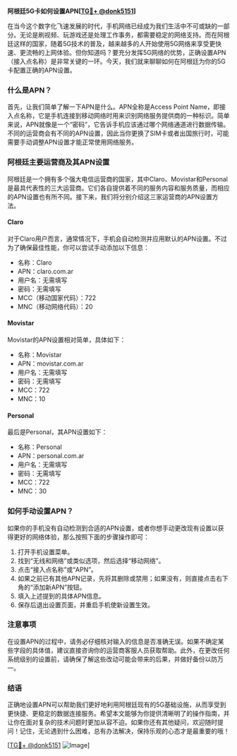 **阿根廷5G卡如何设置APN[[TG💪+ @donk5151](https://t.me/s/donk5151)]**

在当今这个数字化飞速发展的时代，手机网络已经成为我们生活中不可或缺的一部分。无论是刷视频、玩游戏还是处理工作事务，都需要稳定的网络支持。而在阿根廷这样的国家，随着5G技术的普及，越来越多的人开始使用5G网络来享受更快速、更流畅的上网体验。但你知道吗？要充分发挥5G网络的优势，正确设置APN（接入点名称）是非常关键的一环。今天，我们就来聊聊如何在阿根廷为你的5G卡配置正确的APN设置。

### 什么是APN？

首先，让我们简单了解一下APN是什么。APN全称是Access Point Name，即接入点名称，它是手机连接到移动网络时用来识别网络服务提供商的一种标识。简单来说，APN就像是一个“密码”，它告诉手机应该通过哪个网络通道进行数据传输。不同的运营商会有不同的APN设置，因此当你更换了SIM卡或者出国旅行时，可能需要手动调整APN设置才能正常使用网络服务。

### 阿根廷主要运营商及其APN设置

阿根廷是一个拥有多个强大电信运营商的国家，其中Claro、Movistar和Personal是最具代表性的三大运营商。它们各自提供着不同的服务内容和服务质量，而相应的APN设置也有所不同。接下来，我们将分别介绍这三家运营商的APN设置方法。

#### Claro
对于Claro用户而言，通常情况下，手机会自动检测并应用默认的APN设置。不过为了确保最佳性能，你可以尝试手动添加以下信息：

- 名称：Claro
- APN：claro.com.ar
- 用户名：无需填写
- 密码：无需填写
- MCC（移动国家代码）：722
- MNC（移动网络代码）：20

#### Movistar
Movistar的APN设置相对简单，具体如下：

- 名称：Movistar
- APN：movistar.com.ar
- 用户名：无需填写
- 密码：无需填写
- MCC：722
- MNC：10

#### Personal
最后是Personal，其APN设置如下：

- 名称：Personal
- APN：personal.com.ar
- 用户名：无需填写
- 密码：无需填写
- MCC：722
- MNC：30

### 如何手动设置APN？

如果你的手机没有自动检测到合适的APN设置，或者你想手动更改现有设置以获得更好的网络体验，那么按照下面的步骤操作即可：

1. 打开手机设置菜单。
2. 找到“无线和网络”或类似选项，然后选择“移动网络”。
3. 点击“接入点名称”或“APN”。
4. 如果之前已有其他APN记录，先将其删除或禁用；如果没有，则直接点击右下角的“添加新APN”按钮。
5. 填入上述提到的具体APN信息。
6. 保存后退出设置页面，并重启手机使新设置生效。

### 注意事项

在设置APN的过程中，请务必仔细核对输入的信息是否准确无误。如果不确定某些字段的具体值，建议直接咨询你的运营商客服人员获取帮助。此外，在更改任何系统级别的设置前，请确保了解这些改动可能会带来的后果，并做好备份以防万一。

### 结语

正确地设置APN可以帮助我们更好地利用阿根廷现有的5G基础设施，从而享受到更快捷、更稳定的数据连接服务。希望本文能够为你提供清晰明了的操作指南，并让你在面对复杂的技术问题时更加从容不迫。如果你还有其他疑问，欢迎随时提问！记住，无论遇到什么困难，总有办法解决，保持乐观的心态才是最重要的哦！

[[TG💪+ @donk5151](https://t.me/s/donk5151) ![Image](https://i.postimg.cc/rwNCRYN7/Snipaste-2025-04-30-17-27-05.png)]